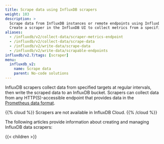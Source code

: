 ```yaml
---
title: Scrape data using InfluxDB scrapers
weight: 103
description: >
  Scrape data from InfluxDB instances or remote endpoints using InfluxDB scrapers.
  Create a scraper in the InfluxDB UI to collect metrics from a specified target.
aliases:
  - /influxdb/v2/collect-data/scraper-metrics-endpoint
  - /influxdb/v2/collect-data/scrape-data
  - /influxdb/v2/write-data/scrape-data
  - /influxdb/v2/write-data/scrapable-endpoints
influxdb/v2.7/tags: [scraper]
menu:
  influxdb_v2:
    name: Scrape data
    parent: No-code solutions
---
```


InfluxDB scrapers collect data from specified targets at regular intervals,
then write the scraped data to an InfluxDB bucket.
Scrapers can collect data from any HTTP(S)-accessible endpoint that provides data
in the [Prometheus data format](https://prometheus.io/docs/instrumenting/exposition_formats/).

{{% cloud %}}
Scrapers are not available in InfluxDB Cloud.
{{% /cloud %}}


The following articles provide information about creating and managing InfluxDB data scrapers:

{{< children >}}
